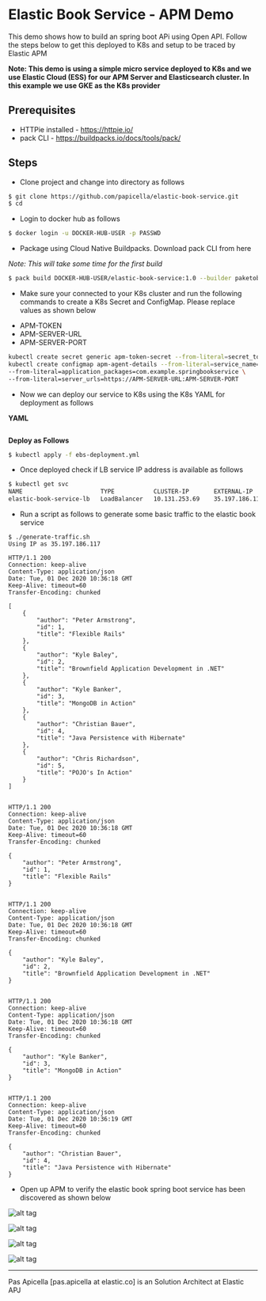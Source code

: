 # Elastic Book Service - APM Demo

This demo shows how to build an spring boot APi using Open API. Follow the steps below to get this deployed to K8s and setup to be traced by Elastic APM

**Note: This demo is using a simple micro service deployed to K8s and we use Elastic Cloud (ESS) for our APM Server and Elasticsearch cluster. In this example we use GKE as the K8s provider**

## Prerequisites

* HTTPie installed - https://httpie.io/
* pack CLI - https://buildpacks.io/docs/tools/pack/

## Steps

- Clone project and change into directory as follows

```bash 
$ git clone https://github.com/papicella/elastic-book-service.git
$ cd 
```

- Login to docker hub as follows

```bash
$ docker login -u DOCKER-HUB-USER -p PASSWD
```

- Package using Cloud Native Buildpacks. Download pack CLI from here

_Note: This will take some time for the first build_

```bash
$ pack build DOCKER-HUB-USER/elastic-book-service:1.0 --builder paketobuildpacks/builder:base --publish --path ./
```

- Make sure your connected to your K8s cluster and run the following commands to create a K8s Secret and ConfigMap. Please replace values as shown below

* APM-TOKEN
* APM-SERVER-URL
* APM-SERVER-PORT

```bash
kubectl create secret generic apm-token-secret --from-literal=secret_token=APM-TOKEN
kubectl create configmap apm-agent-details --from-literal=service_name=elastic-book-service \
--from-literal=application_packages=com.example.springbookservice \
--from-literal=server_urls=https://APM-SERVER-URL:APM-SERVER-PORT
```

- Now we can deploy our service to K8s using the K8s YAML for deployment as follows

**YAML**

```yaml

```

**Deploy as Follows** 

```bash
$ kubectl apply -f ebs-deployment.yml
```

- Once deployed check if LB service IP address is available as follows

```bash
$ kubectl get svc
NAME                      TYPE           CLUSTER-IP       EXTERNAL-IP      PORT(S)          AGE
elastic-book-service-lb   LoadBalancer   10.131.253.69    35.197.186.117   80:30220/TCP     5d23h
```

- Run a script as follows to generate some basic traffic to the elastic book service

```http
$ ./generate-traffic.sh
Using IP as 35.197.186.117

HTTP/1.1 200
Connection: keep-alive
Content-Type: application/json
Date: Tue, 01 Dec 2020 10:36:18 GMT
Keep-Alive: timeout=60
Transfer-Encoding: chunked

[
    {
        "author": "Peter Armstrong",
        "id": 1,
        "title": "Flexible Rails"
    },
    {
        "author": "Kyle Baley",
        "id": 2,
        "title": "Brownfield Application Development in .NET"
    },
    {
        "author": "Kyle Banker",
        "id": 3,
        "title": "MongoDB in Action"
    },
    {
        "author": "Christian Bauer",
        "id": 4,
        "title": "Java Persistence with Hibernate"
    },
    {
        "author": "Chris Richardson",
        "id": 5,
        "title": "POJO's In Action"
    }
]


HTTP/1.1 200
Connection: keep-alive
Content-Type: application/json
Date: Tue, 01 Dec 2020 10:36:18 GMT
Keep-Alive: timeout=60
Transfer-Encoding: chunked

{
    "author": "Peter Armstrong",
    "id": 1,
    "title": "Flexible Rails"
}


HTTP/1.1 200
Connection: keep-alive
Content-Type: application/json
Date: Tue, 01 Dec 2020 10:36:18 GMT
Keep-Alive: timeout=60
Transfer-Encoding: chunked

{
    "author": "Kyle Baley",
    "id": 2,
    "title": "Brownfield Application Development in .NET"
}


HTTP/1.1 200
Connection: keep-alive
Content-Type: application/json
Date: Tue, 01 Dec 2020 10:36:18 GMT
Keep-Alive: timeout=60
Transfer-Encoding: chunked

{
    "author": "Kyle Banker",
    "id": 3,
    "title": "MongoDB in Action"
}


HTTP/1.1 200
Connection: keep-alive
Content-Type: application/json
Date: Tue, 01 Dec 2020 10:36:19 GMT
Keep-Alive: timeout=60
Transfer-Encoding: chunked

{
    "author": "Christian Bauer",
    "id": 4,
    "title": "Java Persistence with Hibernate"
}
```

- Open up APM to verify the elastic book spring boot service has been discovered as shown below

![alt tag](https://i.ibb.co/K7JVnRm/ebs-apm-1.png)

![alt tag](https://i.ibb.co/BnjXfD0/ebs-apm-2.png)

![alt tag](https://i.ibb.co/SJsVrT3/ebs-apm-3.png)

![alt tag](https://i.ibb.co/YWPYZ0J/ebs-apm-4.png)


<hr />
Pas Apicella [pas.apicella at elastic.co] is an Solution Architect at Elastic APJ  